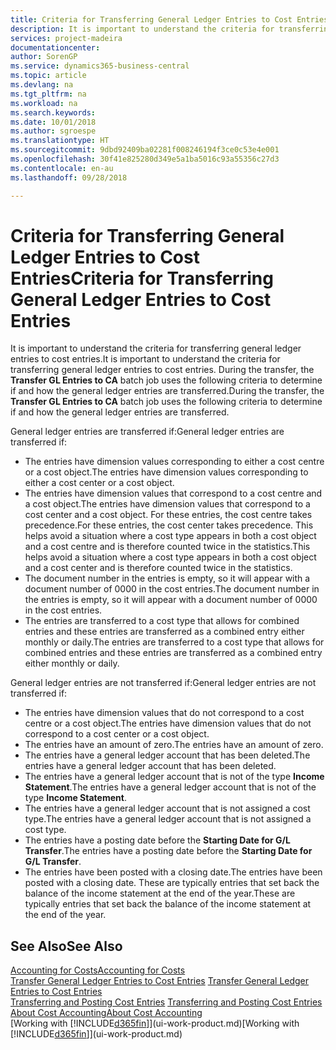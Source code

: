 ```yaml
---
title: Criteria for Transferring General Ledger Entries to Cost Entries | Microsoft Docs
description: It is important to understand the criteria for transferring general ledger entries to cost entries. During the transfer, the **Transfer GL Entries to CA** batch job uses the following criteria to determine if and how the general ledger entries are transferred.
services: project-madeira
documentationcenter: 
author: SorenGP
ms.service: dynamics365-business-central
ms.topic: article
ms.devlang: na
ms.tgt_pltfrm: na
ms.workload: na
ms.search.keywords: 
ms.date: 10/01/2018
ms.author: sgroespe
ms.translationtype: HT
ms.sourcegitcommit: 9dbd92409ba02281f008246194f3ce0c53e4e001
ms.openlocfilehash: 30f41e825280d349e5a1ba5016c93a55356c27d3
ms.contentlocale: en-au
ms.lasthandoff: 09/28/2018

---
```

# <a name="criteria-for-transferring-general-ledger-entries-to-cost-entries"></a><span data-ttu-id="ce0e4-104">Criteria for Transferring General Ledger Entries to Cost Entries</span><span class="sxs-lookup"><span data-stu-id="ce0e4-104">Criteria for Transferring General Ledger Entries to Cost Entries</span></span>
<span data-ttu-id="ce0e4-105">It is important to understand the criteria for transferring general ledger entries to cost entries.</span><span class="sxs-lookup"><span data-stu-id="ce0e4-105">It is important to understand the criteria for transferring general ledger entries to cost entries.</span></span> <span data-ttu-id="ce0e4-106">During the transfer, the **Transfer GL Entries to CA** batch job uses the following criteria to determine if and how the general ledger entries are transferred.</span><span class="sxs-lookup"><span data-stu-id="ce0e4-106">During the transfer, the **Transfer GL Entries to CA** batch job uses the following criteria to determine if and how the general ledger entries are transferred.</span></span>  

<span data-ttu-id="ce0e4-107">General ledger entries are transferred if:</span><span class="sxs-lookup"><span data-stu-id="ce0e4-107">General ledger entries are transferred if:</span></span>  

-   <span data-ttu-id="ce0e4-108">The entries have dimension values corresponding to either a cost centre or a cost object.</span><span class="sxs-lookup"><span data-stu-id="ce0e4-108">The entries have dimension values corresponding to either a cost center or a cost object.</span></span>  
-   <span data-ttu-id="ce0e4-109">The entries have dimension values that correspond to a cost centre and a cost object.</span><span class="sxs-lookup"><span data-stu-id="ce0e4-109">The entries have dimension values that correspond to a cost center and a cost object.</span></span> <span data-ttu-id="ce0e4-110">For these entries, the cost centre takes precedence.</span><span class="sxs-lookup"><span data-stu-id="ce0e4-110">For these entries, the cost center takes precedence.</span></span> <span data-ttu-id="ce0e4-111">This helps avoid a situation where a cost type appears in both a cost object and a cost centre and is therefore counted twice in the statistics.</span><span class="sxs-lookup"><span data-stu-id="ce0e4-111">This helps avoid a situation where a cost type appears in both a cost object and a cost center and is therefore counted twice in the statistics.</span></span>  
-   <span data-ttu-id="ce0e4-112">The document number in the entries is empty, so it will appear with a document number of 0000 in the cost entries.</span><span class="sxs-lookup"><span data-stu-id="ce0e4-112">The document number in the entries is empty, so it will appear with a document number of 0000 in the cost entries.</span></span>  
-   <span data-ttu-id="ce0e4-113">The entries are transferred to a cost type that allows for combined entries and these entries are transferred as a combined entry either monthly or daily.</span><span class="sxs-lookup"><span data-stu-id="ce0e4-113">The entries are transferred to a cost type that allows for combined entries and these entries are transferred as a combined entry either monthly or daily.</span></span>  

<span data-ttu-id="ce0e4-114">General ledger entries are not transferred if:</span><span class="sxs-lookup"><span data-stu-id="ce0e4-114">General ledger entries are not transferred if:</span></span>  

-   <span data-ttu-id="ce0e4-115">The entries have dimension values that do not correspond to a cost centre or a cost object.</span><span class="sxs-lookup"><span data-stu-id="ce0e4-115">The entries have dimension values that do not correspond to a cost center or a cost object.</span></span>  
-   <span data-ttu-id="ce0e4-116">The entries have an amount of zero.</span><span class="sxs-lookup"><span data-stu-id="ce0e4-116">The entries have an amount of zero.</span></span>  
-   <span data-ttu-id="ce0e4-117">The entries have a general ledger account that has been deleted.</span><span class="sxs-lookup"><span data-stu-id="ce0e4-117">The entries have a general ledger account that has been deleted.</span></span>  
-   <span data-ttu-id="ce0e4-118">The entries have a general ledger account that is not of the type **Income Statement**.</span><span class="sxs-lookup"><span data-stu-id="ce0e4-118">The entries have a general ledger account that is not of the type **Income Statement**.</span></span>  
-   <span data-ttu-id="ce0e4-119">The entries have a general ledger account that is not assigned a cost type.</span><span class="sxs-lookup"><span data-stu-id="ce0e4-119">The entries have a general ledger account that is not assigned a cost type.</span></span>  
-   <span data-ttu-id="ce0e4-120">The entries have a posting date before the **Starting Date for G/L Transfer**.</span><span class="sxs-lookup"><span data-stu-id="ce0e4-120">The entries have a posting date before the **Starting Date for G/L Transfer**.</span></span>  
-   <span data-ttu-id="ce0e4-121">The entries have been posted with a closing date.</span><span class="sxs-lookup"><span data-stu-id="ce0e4-121">The entries have been posted with a closing date.</span></span> <span data-ttu-id="ce0e4-122">These are typically entries that set back the balance of the income statement at the end of the year.</span><span class="sxs-lookup"><span data-stu-id="ce0e4-122">These are typically entries that set back the balance of the income statement at the end of the year.</span></span>  

## <a name="see-also"></a><span data-ttu-id="ce0e4-123">See Also</span><span class="sxs-lookup"><span data-stu-id="ce0e4-123">See Also</span></span>  
[<span data-ttu-id="ce0e4-124">Accounting for Costs</span><span class="sxs-lookup"><span data-stu-id="ce0e4-124">Accounting for Costs</span></span>](finance-manage-cost-accounting.md)  
 <span data-ttu-id="ce0e4-125">[Transfer General Ledger Entries to Cost Entries](finance-how-to-transfer-general-ledger-entries-to-cost-entries.md) </span><span class="sxs-lookup"><span data-stu-id="ce0e4-125">[Transfer General Ledger Entries to Cost Entries](finance-how-to-transfer-general-ledger-entries-to-cost-entries.md) </span></span>  
 <span data-ttu-id="ce0e4-126">[Transferring and Posting Cost Entries](finance-transfer-and-post-cost-entries.md) </span><span class="sxs-lookup"><span data-stu-id="ce0e4-126">[Transferring and Posting Cost Entries](finance-transfer-and-post-cost-entries.md) </span></span>  
 [<span data-ttu-id="ce0e4-127">About Cost Accounting</span><span class="sxs-lookup"><span data-stu-id="ce0e4-127">About Cost Accounting</span></span>](finance-about-cost-accounting.md)  
 <span data-ttu-id="ce0e4-128">[Working with [!INCLUDE[d365fin](includes/d365fin_md.md)]](ui-work-product.md)</span><span class="sxs-lookup"><span data-stu-id="ce0e4-128">[Working with [!INCLUDE[d365fin](includes/d365fin_md.md)]](ui-work-product.md)</span></span>

